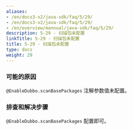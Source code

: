 ```yaml
---
aliases:
- /en/docs3-v2/java-sdk/faq/5/29/
- /en/docs3-v2/java-sdk/faq/5/29/
- /en/overview/mannual/java-sdk/faq/5/29/
description: 5-29 - 扫描包未配置
linkTitle: 5-29 - 扫描包未配置
title: 5-29 - 扫描包未配置
type: docs
weight: 29
---
```







### 可能的原因

`@EnableDubbo.scanBasePackages` 注解参数值未配置。

### 排查和解决步骤

`@EnableDubbo.scanBasePackages` 配置即可。
